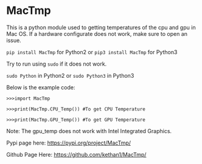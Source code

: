 # MacTmp

This is a python module used to getting temperatures of the cpu and gpu in Mac OS. If a hardware configurate does not work, make sure to open an issue. 

`pip install MacTmp` for Python2 or `pip3 install MacTmp` for Python3

Try to run using `sudo` if it does not work. 

`sudo Python` in Python2 or `sudo Python3` in Python3 

Below is the example code:

```
>>>import MacTmp

>>>print(MacTmp.CPU_Temp()) #To get CPU Temperature

>>>print(MacTmp.GPU_Temp()) #To get GPU Temperature
```

Note: The gpu_temp does not work with Intel Integrated Graphics. 

Pypi page here: https://pypi.org/project/MacTmp/

Github Page Here: https://github.com/kethan1/MacTmp/
